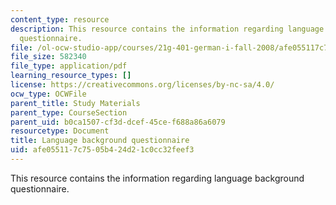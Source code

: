 ```yaml
---
content_type: resource
description: This resource contains the information regarding language background
  questionnaire.
file: /ol-ocw-studio-app/courses/21g-401-german-i-fall-2008/afe055117c7505b424d21c0cc32feef3_MIT21G_401F08_back.pdf
file_size: 582340
file_type: application/pdf
learning_resource_types: []
license: https://creativecommons.org/licenses/by-nc-sa/4.0/
ocw_type: OCWFile
parent_title: Study Materials
parent_type: CourseSection
parent_uid: b0ca1507-cf3d-dcef-45ce-f688a86a6079
resourcetype: Document
title: Language background questionnaire
uid: afe05511-7c75-05b4-24d2-1c0cc32feef3
---
```

This resource contains the information regarding language background questionnaire.